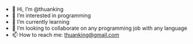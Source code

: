 - 👋 Hi, I’m @thuanking
- 👀 I’m interested in programming  
- 🌱 I’m currently learning 
- 💞️ I’m looking to collaborate on any programming job with any language
- 📫 How to reach me: thuanking@gmail.com

<!---
thuanking/thuanking is a ✨ special ✨ repository because its `README.md` (this file) appears on your GitHub profile.
You can click the Preview link to take a look at your changes.
--->
